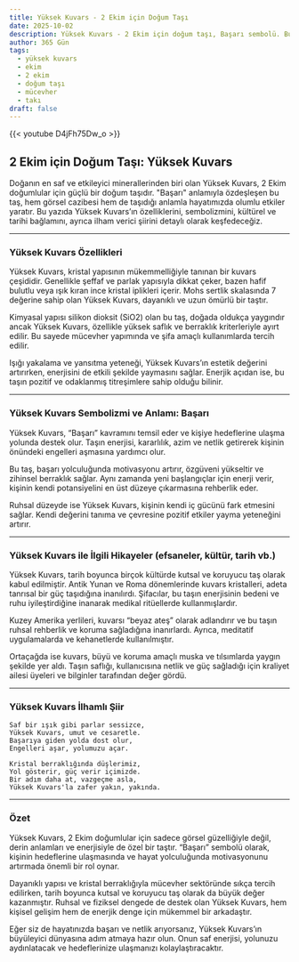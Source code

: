 ```yaml
---
title: Yüksek Kuvars - 2 Ekim için Doğum Taşı
date: 2025-10-02
description: Yüksek Kuvars - 2 Ekim için doğum taşı, Başarı sembolü. Bu özel taşın derin anlamını öğrenin.
author: 365 Gün
tags:
  - yüksek kuvars
  - ekim
  - 2 ekim
  - doğum taşı
  - mücevher
  - takı
draft: false
---
```


{{< youtube D4jFh75Dw_o >}}

## 2 Ekim için Doğum Taşı: Yüksek Kuvars

Doğanın en saf ve etkileyici minerallerinden biri olan Yüksek Kuvars, 2 Ekim doğumlular için güçlü bir doğum taşıdır. "Başarı" anlamıyla özdeşleşen bu taş, hem görsel cazibesi hem de taşıdığı anlamla hayatımızda olumlu etkiler yaratır. Bu yazıda Yüksek Kuvars’ın özelliklerini, sembolizmini, kültürel ve tarihi bağlamını, ayrıca ilham verici şiirini detaylı olarak keşfedeceğiz.

---

### Yüksek Kuvars Özellikleri

Yüksek Kuvars, kristal yapısının mükemmelliğiyle tanınan bir kuvars çeşididir. Genellikle şeffaf ve parlak yapısıyla dikkat çeker, bazen hafif bulutlu veya ışık kıran ince kristal iplikleri içerir. Mohs sertlik skalasında 7 değerine sahip olan Yüksek Kuvars, dayanıklı ve uzun ömürlü bir taştır.

Kimyasal yapısı silikon dioksit (SiO2) olan bu taş, doğada oldukça yaygındır ancak Yüksek Kuvars, özellikle yüksek saflık ve berraklık kriterleriyle ayırt edilir. Bu sayede mücevher yapımında ve şifa amaçlı kullanımlarda tercih edilir.

Işığı yakalama ve yansıtma yeteneği, Yüksek Kuvars’ın estetik değerini artırırken, enerjisini de etkili şekilde yaymasını sağlar. Enerjik açıdan ise, bu taşın pozitif ve odaklanmış titreşimlere sahip olduğu bilinir.

---

### Yüksek Kuvars Sembolizmi ve Anlamı: Başarı

Yüksek Kuvars, “Başarı” kavramını temsil eder ve kişiye hedeflerine ulaşma yolunda destek olur. Taşın enerjisi, kararlılık, azim ve netlik getirerek kişinin önündeki engelleri aşmasına yardımcı olur.

Bu taş, başarı yolculuğunda motivasyonu artırır, özgüveni yükseltir ve zihinsel berraklık sağlar. Aynı zamanda yeni başlangıçlar için enerji verir, kişinin kendi potansiyelini en üst düzeye çıkarmasına rehberlik eder.

Ruhsal düzeyde ise Yüksek Kuvars, kişinin kendi iç gücünü fark etmesini sağlar. Kendi değerini tanıma ve çevresine pozitif etkiler yayma yeteneğini artırır.

---

### Yüksek Kuvars ile İlgili Hikayeler (efsaneler, kültür, tarih vb.)

Yüksek Kuvars, tarih boyunca birçok kültürde kutsal ve koruyucu taş olarak kabul edilmiştir. Antik Yunan ve Roma dönemlerinde kuvars kristalleri, adeta tanrısal bir güç taşıdığına inanılırdı. Şifacılar, bu taşın enerjisinin bedeni ve ruhu iyileştirdiğine inanarak medikal ritüellerde kullanmışlardır.

Kuzey Amerika yerlileri, kuvarsı “beyaz ateş” olarak adlandırır ve bu taşın ruhsal rehberlik ve koruma sağladığına inanırlardı. Ayrıca, meditatif uygulamalarda ve kehanetlerde kullanılmıştır.

Ortaçağda ise kuvars, büyü ve koruma amaçlı muska ve tılsımlarda yaygın şekilde yer aldı. Taşın saflığı, kullanıcısına netlik ve güç sağladığı için kraliyet ailesi üyeleri ve bilginler tarafından değer gördü.

---

### Yüksek Kuvars İlhamlı Şiir

```
Saf bir ışık gibi parlar sessizce,
Yüksek Kuvars, umut ve cesaretle.
Başarıya giden yolda dost olur,
Engelleri aşar, yolumuzu açar.

Kristal berraklığında düşlerimiz,
Yol gösterir, güç verir içimizde.
Bir adım daha at, vazgeçme asla,
Yüksek Kuvars'la zafer yakın, yakında.
```

---

### Özet

Yüksek Kuvars, 2 Ekim doğumlular için sadece görsel güzelliğiyle değil, derin anlamları ve enerjisiyle de özel bir taştır. “Başarı” sembolü olarak, kişinin hedeflerine ulaşmasında ve hayat yolculuğunda motivasyonunu artırmada önemli bir rol oynar.

Dayanıklı yapısı ve kristal berraklığıyla mücevher sektöründe sıkça tercih edilirken, tarih boyunca kutsal ve koruyucu taş olarak da büyük değer kazanmıştır. Ruhsal ve fiziksel dengede de destek olan Yüksek Kuvars, hem kişisel gelişim hem de enerjik denge için mükemmel bir arkadaştır.

Eğer siz de hayatınızda başarı ve netlik arıyorsanız, Yüksek Kuvars’ın büyüleyici dünyasına adım atmaya hazır olun. Onun saf enerjisi, yolunuzu aydınlatacak ve hedeflerinize ulaşmanızı kolaylaştıracaktır.